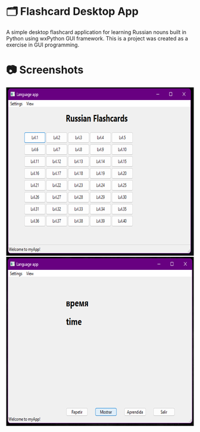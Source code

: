 # 🗂️ Flashcard Desktop App
A simple desktop flashcard application for learning Russian nouns built in Python using wxPython GUI framework.
This is a project was created as a exercise in GUI programming.

# 📷 Screenshots
<img width="652" height="452" alt="image" src="assets\screenshot1.png" />
<img width="646" height="454" alt="image" src="assets\screenshot2.png" />

